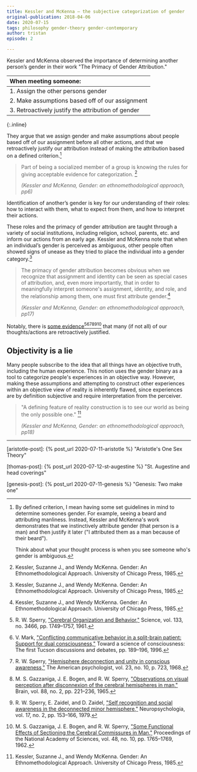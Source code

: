 ```yaml
---
title: Kessler and McKenna – the subjective categorization of gender
original-publication: 2018-04-06
date: 2020-07-15
tags: philosophy gender-theory gender-contemporary
author: tristan
episode: 2

---
```


Kessler and McKenna observed the importance of determining another person’s
gender in their work "The Primacy of Gender Attribution."

| When meeting someone: |
| :-- |
| 1. Assign the other persons gender |
| 2. Make assumptions based off of our assignment |
| 3. Retroactively justify the attribution of gender |
{:.inline}

They argue that we assign gender and make assumptions about people based off of
our assignment before all other actions, and that we retroactively justify our
attribution instead of making the attribution based on a defined
criterion.[^defined-criterion]

[^defined-criterion]: By defined criterion, I mean having some set guidelines
    in mind to determine someones gender. For example, seeing a beard and
    attributing manliness. Instead, Kessler and McKenna's work demonstrates 
    that we instinctively attribute gender (that person is a man) and then
    justify it later ("I attributed them as a man because of their beard").

    Think about what your thought process is when you see someone who's gender
    is ambiguous.

> Part of being a socialized member of a group is knowing the rules for giving
> acceptable evidence for categorization. [^gender]
>
> *(Kessler and McKenna, Gender: an ethnomethodological approach, pp6)*

Identification of another’s gender is key for our understanding of their roles:
how to interact with them, what to expect from them, and how to interpret their
actions.

These roles and the primacy of gender attribution are taught through a
variety of social institutions, including religion, school, parents, etc. and
inform our actions from an early age. Kessler and McKenna note that when an
individual’s gender is perceived as ambiguous, other people often showed signs
of unease as they tried to place the individual into a gender
category.[^gender]

> The primacy of gender attribution becomes obvious when we recognize that
> assignment and identity can be seen as special cases of attribution, and,
> even more importantly, that in order to meaningfully interpret someone's
> assignment, identity, and role, and the relationship among them, one must
> first attribute gender.[^gender]
>
> *(Kessler and McKenna, Gender: an ethnomethodological approach, pp17)*

Notably, there is [some evidence][cgp-video][^1][^2][^3][^4][^5][^6] that many
(if not all) of our thoughts/actions are retroactively justified.

[cgp-video]: [https://www.youtube.com/watch?v=wfYbgdo8e-8]

## Objectivity is a lie 

Many people subscribe to the idea that all things have an objective truth,
including the human experience. This notion uses the gender binary as a tool to
categorize people's experiences in an objective way. However, making these
assumptions and attempting to construct other experiences within an objective
view of reality is inherently flawed, since experiences are by definition
subjective and require interpretation from the perceiver.

> "A defining feature of reality construction is to see our world as being the
>  only possible one." [^gender]
>
> *(Kessler and McKenna, Gender: an ethnomethodological approach, pp18)*

--- 

[gender-history]: /projects/gender-history.html
    "Gender history project"

[aristotle-post]: {% post_url 2020-07-11-aristotle %} 
    "Aristotle's One Sex Theory"

[thomas-post]: {% post_url 2020-07-12-st-augestine %} 
    "St. Augestine and head coverings"

[genesis-post]: {% post_url 2020-07-11-genesis %} 
    "Genesis: Two make one"

[webster-hegemony]: https://www.merriam-webster.com/dictionary/hegemony
    "Merriam-Webster: Hegemony"

[^gender]: Kessler, Suzanne J., and Wendy McKenna. Gender: An Ethnomethodological Approach. University of Chicago Press, 1985.

[^1]: R. W. Sperry, ["Cerebral Organization and Behavior,"][cerebral-organization-and-behavior] Science, vol. 133, no. 3466, pp. 1749–1757, 1961.

[cerebral-organization-and-behavior]: http://people.uncw.edu/puente/sperry/sperrypapers/60s/85-1961.pdf

[^2]: V. Mark, ["Conflicting communicative behavior in a split-brain patient: Support for dual consciousness,"][mark] Toward a science of consciousness: The first Tucson discussions and debates, pp. 189–196, 1996.

[mark]: https://books.google.ca/books?id=86KyIsdi8D8C&lpg=PA189&pg=PA189#v=onepage&q&f=false

[^3]: R. W. Sperry, ["Hemisphere deconnection and unity in conscious awareness,"][conscious-awareness] The American psychologist, vol. 23, no. 10, p. 723, 1968.

[conscious-awareness]: http://www.holah.karoo.net/sperrystudy.htm

[^4]: M. S. Gazzaniga, J. E. Bogen, and R. W. Sperry, ["Observations on visual perception after disconnexion of the cerebral hemispheres in man,"][observations] Brain, vol. 88, no. 2, pp. 221–236, 1965.

[observations]: http://people.uncw.edu/puente/sperry/sperrypapers/60s/111-1965.pdf

[^5]: R. W. Sperry, E. Zaidel, and D. Zaidel, ["Self recognition and social awareness in the deconnected minor hemisphere,"][neuropsychologia] Neuropsychologia, vol. 17, no. 2, pp. 153–166, 1979.

[neuropsychologia]: http://people.uncw.edu/puente/sperry/sperrypapers/70s/210-1979.pdf

[^6]: M. S. Gazzaniga, J. E. Bogen, and R. W. Sperry, ["Some Functional Effects of Sectioning the Cerebral Commissures in Man,"][functional-effects] Proceedings of the National Academy of Sciences, vol. 48, no. 10, pp. 1765–1769, 1962.

[functional-effects]: http://people.uncw.edu/puente/sperry/sperrypapers/60s/91-1962.pdf
